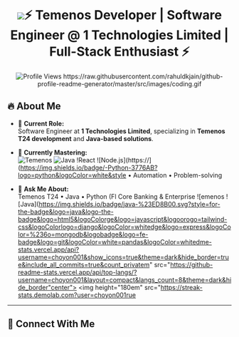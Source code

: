 <h1 align="center">
  <img src="https://media.giphy.com/mediaasrR4ia7z/giphy.gif 
  Hey, I'm Dewan Monjur Elahi Choyon!
  https://media.giphy.com/media/HwBlFQZFcAoUcPHZdX/giphy.gif
</h1>

<h3 align="center">⚡ Temenos Developer | Software Engineer @ 1 Technologies Limited | Full-Stack Enthusiast ⚡</h3>

<p align="center">
  <img src="https://komarev.com/ghpvc/?username=choyon001&label=Profile%20views&color=0e75b6&style=flat" alt="Profile Views"?tab=followers
    <img src="https://img.shields.io/github/followers/choyon001?label=Follow&style=socialp>

---

<div align="center">
  https://raw.githubusercontent.com/rahuldkjain/github-profile-readme-generator/master/src/images/coding.gif
</div>

## 🔥 About Me

- 💼 **Current Role:**  
  Software Engineer at **1 Technologies Limited**, specializing in **Temenos T24 development** and **Java-based solutions**.

- 🌱 **Currently Mastering:**  
  ![Temenos](https://img.shields.io/badge/-Temenos-004080?style=flat&logo=temenos&logoColor=white)
  ![Java](https://img.shields.io/badge/-Java-007396?logo=java&logoColor=white&style=flat)
  !React
  ![Node.js](https://](https://img.shields.io/badge/-Python-3776AB?logo=python&logoColor=white&style • Automation • Problem-solving

- 💬 **Ask Me About:**  
  Temenos T24 • Java • Python (Fl Core Banking & Enterprise
![emenos
![Java](https://img.shields.io/badge/java-%23ED8B00.svg?style=for-the-badge&logo=java&logo-the-badge&logo=html5&logoColorge&logo=javascript&logoorogo=tailwind-css&logoColorlogo=django&logoColor=whitedge&logo=express&logoColor=%236o=mongodb&logobadge&logo=fe-badge&logo=git&logoColor=white=pandas&logoColor=whitedme-stats.vercel.app/api?username=choyon001&show_icons=true&theme=dark&hide_border=true&include_all_commits=true&count_privatem" src="https://github-readme-stats.vercel.app/api/top-langs/?username=choyon001&layout=compact&langs_count=8&theme=dark&hide_border"center">
  <img height="180em" src="https://streak-stats.demolab.com?user=choyon001rue
</div>

---

## 🤝 Connect With Me

<p align="center">
  <a href="https://www.com/in/dewan-monjur/
    <img src="https://img.shields.io/badge/LinkedIn-0077B5?style=for-the-badge&logo=linkedin&logoColor=white" alt="LinkedIncom/choyon001
    <img src="https://img.shields.io/badge/Kaggle-20BEFF?style=for-the-badge&logo=Kaggle&logoColor=white" alt="Kaggles://s.com/profile/choyon001
    <img src="https://img.shields.io/badge/Codeforces-1F8ACB?style=for-the-badge&logo=codeforces&logoColor/a>
  <a href="https://www.leetcodeon001
    <img src="https://img.shields.io/badge/-LeetCode-FFA116?style=for-the-badge&logo=LeetCode&logoColor=black" alt="LeetCodem Choyon
